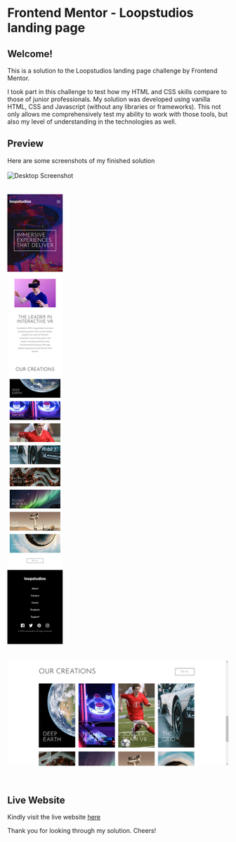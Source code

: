 # Frontend Mentor - Loopstudios landing page

## Welcome!

This is a solution to the Loopstudios landing page challenge by Frontend Mentor.

I took part in this challenge to test how my HTML and CSS skills compare to those of junior professionals. My solution was developed using vanilla HTML, CSS and Javascript (without any libraries or frameworks). This not only allows me comprehensively test my ability to work with those tools, but also my level of understanding in the technologies as well.

## Preview

Here are some screenshots of my finished solution<br/><br/>
![Desktop Screenshot](/images/for-README/screencapture-loopstudios.png)<br/><br/><br/>
![Mobile Version](/images/for-README/loopstudios_capture_mobile.png)<br/><br/><br/>
![Creations Grid](/images/for-README/creations-grid-capture.jpg)<br/><br/><br/>

## Live Website

Kindly visit the live website <a target="_blank" href="https://blaise-loopstudios.vercel.app/">here</a>

Thank you for looking through my solution. Cheers!
